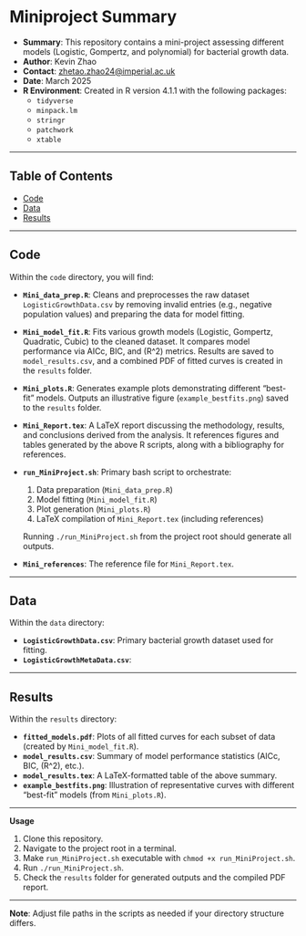 # Miniproject Summary

- **Summary**: This repository contains a mini-project assessing different models (Logistic, Gompertz, and polynomial) for bacterial growth data.
- **Author**: Kevin Zhao
- **Contact**: zhetao.zhao24@imperial.ac.uk
- **Date**: March 2025
- **R Environment**: Created in R version 4.1.1 with the following packages:
  - `tidyverse`
  - `minpack.lm`
  - `stringr`
  - `patchwork`
  - `xtable`

---

## Table of Contents
- [Code](#code)
- [Data](#data)
- [Results](#results)

---

## Code

Within the `code` directory, you will find:

- **`Mini_data_prep.R`**: Cleans and preprocesses the raw dataset `LogisticGrowthData.csv` by removing invalid entries (e.g., negative population values) and preparing the data for model fitting.

- **`Mini_model_fit.R`**: Fits various growth models (Logistic, Gompertz, Quadratic, Cubic) to the cleaned dataset. It compares model performance via AICc, BIC, and \(R^2\) metrics. Results are saved to `model_results.csv`, and a combined PDF of fitted curves is created in the `results` folder.

- **`Mini_plots.R`**: Generates example plots demonstrating different “best-fit” models. Outputs an illustrative figure (`example_bestfits.png`) saved to the `results` folder.

- **`Mini_Report.tex`**: A LaTeX report discussing the methodology, results, and conclusions derived from the analysis. It references figures and tables generated by the above R scripts, along with a bibliography for references.

- **`run_MiniProject.sh`**: Primary bash script to orchestrate:
  1. Data preparation (`Mini_data_prep.R`)
  2. Model fitting (`Mini_model_fit.R`)
  3. Plot generation (`Mini_plots.R`)
  4. LaTeX compilation of `Mini_Report.tex` (including references)
  
  Running `./run_MiniProject.sh` from the project root should generate all outputs.

- **`Mini_references`**: The reference file for `Mini_Report.tex`.

---

## Data

Within the `data` directory:

- **`LogisticGrowthData.csv`**: Primary bacterial growth dataset used for fitting.  
- **`LogisticGrowthMetaData.csv`**: 
---

## Results

Within the `results` directory:

- **`fitted_models.pdf`**: Plots of all fitted curves for each subset of data (created by `Mini_model_fit.R`).
- **`model_results.csv`**: Summary of model performance statistics (AICc, BIC, \(R^2\), etc.).
- **`model_results.tex`**: A LaTeX-formatted table of the above summary.
- **`example_bestfits.png`**: Illustration of representative curves with different “best-fit” models (from `Mini_plots.R`).

---

**Usage**  
1. Clone this repository.  
2. Navigate to the project root in a terminal.  
3. Make `run_MiniProject.sh` executable with `chmod +x run_MiniProject.sh`.  
4. Run `./run_MiniProject.sh`.  
5. Check the `results` folder for generated outputs and the compiled PDF report.

---

**Note**: Adjust file paths in the scripts as needed if your directory structure differs. 
